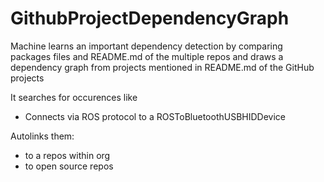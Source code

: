 # GithubProjectDependencyGraph
Machine learns an important dependency detection by comparing packages files and README.md of the multiple repos and draws a dependency graph from projects mentioned in README.md of the GitHub projects

It searches for occurences like 

 - Connects via ROS protocol to a ROSToBluetoothUSBHIDDevice

Autolinks them:
  
  - to a repos within org
  - to open source repos


